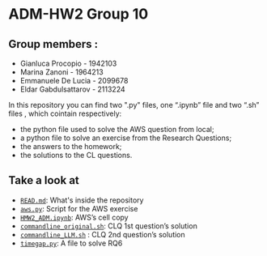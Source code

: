 # ADM-HW2 Group 10

## Group members :
- Gianluca Procopio - 1942103
- Marina Zanoni - 1964213
- Emmanuele De Lucia - 2099678
- Eldar Gabdulsattarov - 2113224

In this repository you can find two ".py" files, one “.ipynb” file and two “.sh” files , which cointain respectively:
- the python file used to solve the AWS question from local;
- a python file to solve an exercise from the Research Questions;
- the answers to the homework;
- the solutions to the CL questions.

## Take a look at
- [`READ.md`](https://github.com/marinazanoni/HMW2_ADM#readme): What's inside the repository
- [`aws.py`](https://github.com/marinazanoni/HMW2_ADM/blob/main/awsq.py): Script for the AWS exercise 
- [`HMW2_ADM.ipynb`](https://github.com/marinazanoni/HMW2_ADM/blob/main/HW2_ADM.ipynb): AWS’s cell copy
- [`commandline_original.sh`](https://github.com/marinazanoni/HMW2_ADM/blob/main/commandline_original.sh): CLQ 1st question’s solution
- [`commandline_LLM.sh`](https://github.com/marinazanoni/HMW2_ADM/blob/main/commandline_LLM.sh) : CLQ 2nd question’s solution
- [`timegap.py`](https://github.com/marinazanoni/HMW2_ADM/blob/main/timegap.py): A file to solve RQ6

